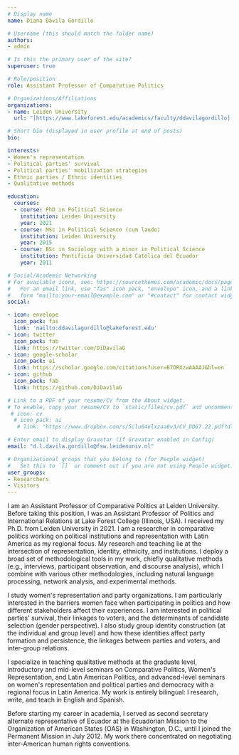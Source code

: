 ```yaml
---
# Display name
name: Diana Dávila Gordillo

# Username (this should match the folder name)
authors:
- admin

# Is this the primary user of the site?
superuser: true

# Role/position
role: Assistant Professor of Comparative Politics

# Organizations/Affiliations
organizations:
- name: Leiden University 
  url: "[https://www.lakeforest.edu/academics/faculty/ddavilagordillo](https://www.universiteitleiden.nl/en/staffmembers/diana-davila-gordillo#tab-1)"

# Short bio (displayed in user profile at end of posts)
bio: 

interests:
- Women's representation
- Political parties' survival
- Political parties' mobilization strategies
- Ethnic parties / Ethnic identities
- Qualitative methods

education:
  courses:
  - course: PhD in Political Science
    institution: Leiden University
    year: 2021
  - course: MSc in Political Science (cum laude)
    institution: Leiden University
    year: 2015
  - course: BSc in Sociology with a minor in Political Science
    institution: Pontificia Universidad Católica del Ecuador
    year: 2011

# Social/Academic Networking
# For available icons, see: https://sourcethemes.com/academic/docs/page-builder/#icons
#   For an email link, use "fas" icon pack, "envelope" icon, and a link in the
#   form "mailto:your-email@example.com" or "#contact" for contact widget.
social:

- icon: envelope
  icon_pack: fas
  link: 'mailto:ddavilagordillo@lakeforest.edu'
- icon: twitter
  icon_pack: fab
  link: https://twitter.com/DiDavilaG
- icon: google-scholar
  icon_pack: ai
  link: https://scholar.google.com/citations?user=B7ORXzwAAAAJ&hl=en
- icon: github
  icon_pack: fab
  link: https://github.com/DiDavilaG

# Link to a PDF of your resume/CV from the About widget.
# To enable, copy your resume/CV to `static/files/cv.pdf` and uncomment the lines below.
 # icon: cv
  # icon_pack: ai
   # link: "https://www.dropbox.com/s/5clu64elxzaa0v3/CV_DDG7.22.pdf?dl=0"

# Enter email to display Gravatar (if Gravatar enabled in Config)
email: "d.l.davila.gordillo@fsw.leidenuniv.nl"

# Organizational groups that you belong to (for People widget)
#   Set this to `[]` or comment out if you are not using People widget.
user_groups:
- Researchers
- Visitors
---
```

I am an Assistant Professor of Comparative Politics at Leiden University. Before taking this position, I was an Assistant Professor of Politics and International Relations at Lake Forest College (Illinois, USA). I received my Ph.D. from Leiden University in 2021.  I am a researcher in comparative politics working on political institutions and representation with Latin America as my regional focus. My research and teaching lie at the intersection of representation, identity, ethnicity, and institutions. I deploy a broad set of methodological tools in my work, chiefly qualitative methods (e.g., interviews, participant observation, and discourse analysis), which I combine with various other methodologies, including natural language processing, network analysis, and experimental methods.

I study  women's representation and party organizations. I am particularly interested in the barriers women face when participating in politics and how different stakeholders affect their experiences. I am interested in political parties' survival, their linkages to voters, and the determinants of candidate selection (gender perspective). I also study group identity construction (at the individual and group level) and how these identities affect party formation and persistence, the linkages between parties and voters, and inter-group relations. 

I specialize in teaching qualitative methods at the graduate level, introductory and mid-level seminars on Comparative Politics, Women's Representation, and Latin American Politics, and advanced-level seminars on women's representation and political parties and democracy with a regional focus in Latin America. My work is entirely bilingual: I research, write, and teach in English and Spanish. 

Before starting my career in academia, I served as second secretary alternate representative of Ecuador at the Ecuadorian Mission to the Organization of American States (OAS) in Washington, D.C., until I joined the Permanent Mission in July 2012. My work there concentrated on negotiating inter-American human rights conventions.

